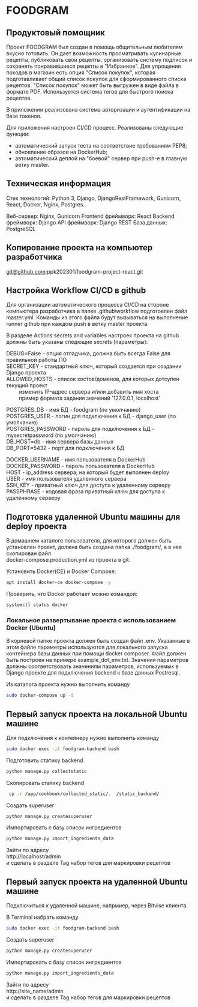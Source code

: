 # FOODGRAM


## Продуктовый помощник

Проект FOODGRAM был создан в помощь общительным любителям вкусно готовить. Он дает возможность просматривать кулинарные рецепты, публиковать свои рецепты, организовать систему подписок и сохранять понравившиеся рецепты в "Избранное". Для упрощения походов в магазин есть опция "Список покупок", которая подготавливает общий список покупок для сформированного списка рецептов. "Список покупок" может быть выгружен в виде файла в формате PDF. Используется система тегов для быстрого поиска рецептов. 

В приложении реализована система авторизации и аутентификации на базе токенов. 

Для приложения настроен CI/CD процесс. 
Реализованы следующие функции: 
* автоматический запуск теста на соответствие требованиям PEP8; 
* обновление образов на DockerHub; 
* автоматический деплой на "боевой" сервер при push-е в главную ветку master. 

## Техническая информация 

Стек технологий: Python 3, Django, DjangoRestFramework, Gunicorn, React, Docker, Nginx, Postgres. 

Веб-сервер: Nginx, Gunicorn 
Frontend фреймворк: React 
Backend фреймворк: Django 
API фреймворк: Django REST 
База данных: PostgreSQL 

## Копирование проекта на компьютер разработчика 

git@github.com:ppk202301/foodgram-project-react.git 

## Настройка Workflow CI/CD в github 

Для организации автоматического процесса CI/CD на стороне компьютера разработчика в папке .github\workflow подготовлен файл master.yml.
Команды из этого файла будут вызываться на выполнение runner github при каждом push в ветку master проекта. 

В разделе Actions secrets and variables настроек проекта на github должны быть указаны следющие secrets (параметры): 

DEBUG=False  - опция отладчика, должна быть всегда False для правильной работы ПО  
SECRET_KEY   - стандартный ключ, который создается при создании Django проекта  
ALLOWED_HOSTS  - список хостов/доменов, для которых дотсупен текущий проект  
                 &nbsp;&nbsp;&nbsp;&nbsp;&emsp; изменить IP-адрес сервера и/или добавить имя хоста  
                 &nbsp;&nbsp;&nbsp;&nbsp;&emsp; пример формата задания значений '127.0.0.1, localhost'  

POSTGRES_DB    - имя БД - foodgram (по умолчанию)  
POSTGRES_USER  - логин для подключения к БД - django_user (по умолчанию)  
POSTGRES_PASSWORD - пароль для подключения к БД - mysecretpassword (по умолчанию)  
DB_HOST=db        - имя сервера базы данных  
DB_PORT=5432      - порт для подключения к БД  

DOCKER_USERNAME   - имя пользователя в DockerHub  
DOCKER_PASSWORD   - пароль пользователя в DockerHub  
HOST              - ip_address сервера, на который будет выполнен deploy  
USER              - имя пользователя удаленного сервера  
SSH_KEY           - приватный ключ для доступа к удаленному серверу  
PASSPHRASE        - кодовая фраза приватный ключ для доступа к удаленному серверу  

## Подготовка удаленной Ubuntu машины для deploy проекта 

В домашнем каталоге пользователя, для которого должен быть установлен проект, должна быть создана папка ./foodgram/, а в нее скопирован файл   
docker-compose.production.yml из проекта в git.

Установить Docker(CE) и Docker Compose:
```bash 
apt install docker-ce docker-compose -y
``` 

Проверить, что  Docker работает можно командой: 
```bash 
systemctl status docker 
``` 

### Локальное развертывание проекта с использованием Docker (Ubuntu) 

В корневой папке проекта должен быть создан файл .env. Указанные в этом файле параметры используются для локального запуска контейнера базы данных при помощи docker composer. Файл должен быть построен на примере example_dot_env.txt. Значения параметров должны соответствовать значениям параметров, используемых в Django проекте для подключения backend к базе данных Postresql.  

Из каталога проекта нужно выполнить команду 
```bash
sudo docker-compose up -d 
```

## Первый запуск проекта на локальной Ubuntu машине

Для подключения к контейнеру нужно выполнить команду 
```bash
sudo docker exec -it foodgram-backend bash 
``` 

Подготовить статику backend 
```bash
python manage.py collectstatic 
``` 

Скопировать статику backend 
```bash
 cp -r /app/cookbook/collected_static/.  /static_backend/
``` 

Создать superuser 
```bash
python manage.py createsuperuser 
``` 

Импортировать с базу список ингредиентов 
```bash
python manage.py import_ingredients_data 
``` 

Зайти по адресу  
http://localhost/admin  
и сделать в разделе Tag набор тегов для маркировки рецептов  

## Первый запуск проекта на удаленной Ubuntu машине

Подключиться к удаленной машине, напрмиер, через Bitvise клиента.  

В Terminal набрать команду  
```bash
sudo docker exec -it foodgram-backend bash  
``` 

Создать superuser 
```bash
python manage.py createsuperuser 
``` 

Импортировать с базу список ингредиентов 
```bash
python manage.py import_ingredients_data 
``` 

Зайти по адресу  
http://site_name/admin  
и сделать в разделе Tag набор тегов для маркировки рецептов  
